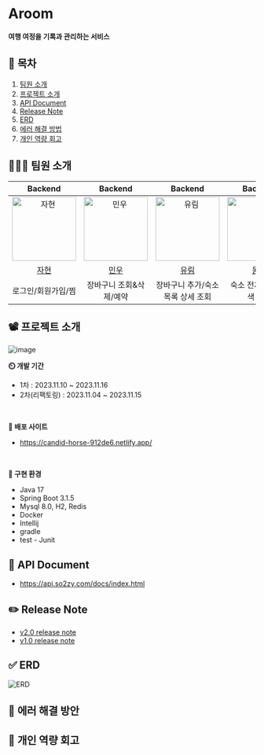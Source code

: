# Aroom

**여행 여정을 기록과 관리하는 서비스**

## 📢 목차
1. [팀원 소개](🧑‍🤝‍🧑-팀원-소개)
2. [프로젝트 소개](📽️-프로젝트-소개)
3. [API Document](📄-API-Document)
4. [Release Note](✏️-Release-Note)
5. [ERD](✅-ERD)
6. [에러 해결 방법](💯-에러-해결-방안)
7. [개인 역량 회고](🤖-개인-역량-회고)

## 🧑‍🤝‍🧑 팀원 소개


|                                         Backend                                         |                                        Backend                                         |                                        Backend                                         |                                        Backend                                         |
|:---------------------------------------------------------------------------------------:|:--------------------------------------------------------------------------------------:|:--------------------------------------------------------------------------------------:|:--------------------------------------------------------------------------------------:|
| <img src="https://avatars.githubusercontent.com/u/139187207?v=4" width=130px alt="자현"/> | <img src="https://avatars.githubusercontent.com/u/34360434?v=4" width=130px alt="민우"/> | <img src="https://avatars.githubusercontent.com/u/63856521?v=4" width=130px alt="유림"/> | <img src="https://avatars.githubusercontent.com/u/40655807?v=4" width=130px alt="동민"/> |
|                            [자현](https://github.com/Nine-JH)                             |                          [민우](https://github.com/Kwonminwoo)                           |                           [유림](https://github.com/YurimYang)                           |                          [동민](https://github.com/chadongmin)                           |
|                            로그인/회원가입/찜                            |                          장바구니 조회&삭제/예약                      |                           장바구니 추가/숙소목록 상세 조회                          |                          숙소 전체 조회/검색 조회                          |

## 📽️ 프로젝트 소개
![image](https://github.com/so2zy/so2zy_BE_refactor/assets/63856521/13547e58-ebd2-4c00-8250-57e9b81d083d)

**⏲️ 개발 기간**
* 1차 : 2023.11.10 ~ 2023.11.16
* 2차(리팩토링) : 2023.11.04 ~ 2023.11.15


<br/>

**🔗 배포 사이트**
* https://candid-horse-912de6.netlify.app/


 <br/>     

**🔨 구현 환경**
* Java 17
* Spring Boot 3.1.5
* Mysql 8.0, H2, Redis
* Docker
* Intellij
* gradle
* test - Junit


## 📄 API Document
* https://api.so2zy.com/docs/index.html

## ✏️ Release Note
* [v2.0 release note](https://github.com/so2zy/so2zy_BE/wiki/So2zy-2.0-Release-Notes)
* [v1.0 release note](https://github.com/so2zy/so2zy_BE/wiki/So2zy-1.0-Release-Notes)

## ✅ ERD
![ERD](https://github.com/so2zy/so2zy_BE/assets/139187207/3c2bdb39-d128-4568-a0f7-f61d746e6897)

## 💯 에러 해결 방안

## 🤖 개인 역량 회고

